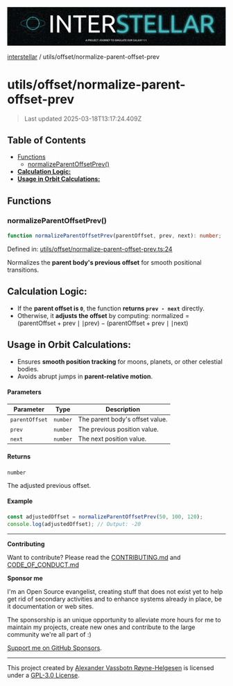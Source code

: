 <div>
  <img alt="SPECCER logo" src="https://raw.githubusercontent.com/phun-ky/interstellar/main/public/interstellar-header.png" style="max-height:120px;" />
</div>

[interstellar](../../README.md) / utils/offset/normalize-parent-offset-prev

# utils/offset/normalize-parent-offset-prev

> Last updated 2025-03-18T13:17:24.409Z

## Table of Contents

- [Functions](#functions)
  - [normalizeParentOffsetPrev()](#normalizeparentoffsetprev)
- [**Calculation Logic:**](#calculation-logic)
- [**Usage in Orbit Calculations:**](#usage-in-orbit-calculations)

## Functions

### normalizeParentOffsetPrev()

```ts
function normalizeParentOffsetPrev(parentOffset, prev, next): number;
```

Defined in:
[utils/offset/normalize-parent-offset-prev.ts:24](https://github.com/phun-ky/interstellar/blob/main/src/utils/offset/normalize-parent-offset-prev.ts#L24)

Normalizes the **parent body's previous offset** for smooth positional
transitions.

## **Calculation Logic:**

- If the **parent offset is `0`**, the function **returns `prev - next`**
  directly.
- Otherwise, it **adjusts the offset** by computing:
  $\text{normalized} = (\text{parentOffset} + \text{prev} \mid\mid \text{prev}) - (\text{parentOffset} + \text{prev} \mid\mid \text{next})$

## **Usage in Orbit Calculations:**

- Ensures **smooth position tracking** for moons, planets, or other celestial
  bodies.
- Avoids abrupt jumps in **parent-relative motion**.

#### Parameters

| Parameter      | Type     | Description                     |
| -------------- | -------- | ------------------------------- |
| `parentOffset` | `number` | The parent body's offset value. |
| `prev`         | `number` | The previous position value.    |
| `next`         | `number` | The next position value.        |

#### Returns

`number`

The adjusted previous offset.

#### Example

```ts
const adjustedOffset = normalizeParentOffsetPrev(50, 100, 120);
console.log(adjustedOffset); // Output: -20
```

---

**Contributing**

Want to contribute? Please read the
[CONTRIBUTING.md](https://github.com/phun-ky/interstellar/blob/main/CONTRIBUTING.md)
and
[CODE_OF_CONDUCT.md](https://github.com/phun-ky/interstellar/blob/main/CODE_OF_CONDUCT.md)

**Sponsor me**

I'm an Open Source evangelist, creating stuff that does not exist yet to help
get rid of secondary activities and to enhance systems already in place, be it
documentation or web sites.

The sponsorship is an unique opportunity to alleviate more hours for me to
maintain my projects, create new ones and contribute to the large community
we're all part of :)

[Support me on GitHub Sponsors](https://github.com/sponsors/phun-ky).

---

This project created by [Alexander Vassbotn Røyne-Helgesen](http://phun-ky.net)
is licensed under a
[GPL-3.0 License](https://choosealicense.com/licenses/gpl-3.0/).
